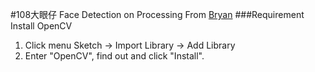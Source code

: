#108大眼仔
Face Detection on Processing
From [Bryan](http://www.magicandlove.com/blog/2013/04/05/the-new-face-detection-and-processing/)
###Requirement Install OpenCV
1. Click menu Sketch -> Import Library -> Add Library
2. Enter "OpenCV", find out and click "Install".
